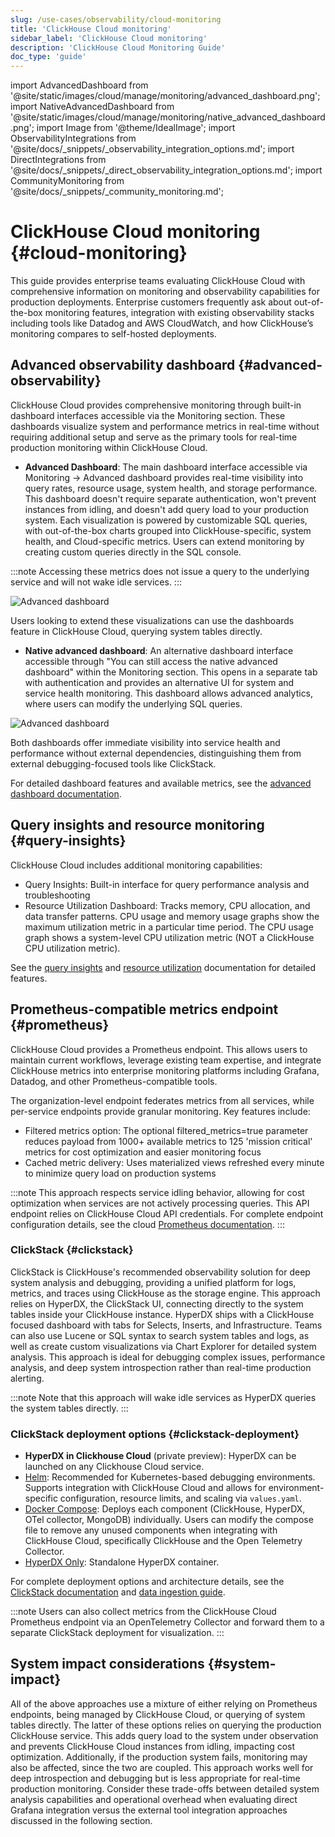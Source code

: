 ```yaml
---
slug: /use-cases/observability/cloud-monitoring
title: 'ClickHouse Cloud monitoring'
sidebar_label: 'ClickHouse Cloud monitoring'
description: 'ClickHouse Cloud Monitoring Guide'
doc_type: 'guide'
---
```


import AdvancedDashboard from '@site/static/images/cloud/manage/monitoring/advanced_dashboard.png';
import NativeAdvancedDashboard from '@site/static/images/cloud/manage/monitoring/native_advanced_dashboard.png';
import Image from '@theme/IdealImage';
import ObservabilityIntegrations from '@site/docs/_snippets/_observability_integration_options.md';
import DirectIntegrations from '@site/docs/_snippets/_direct_observability_integration_options.md';
import CommunityMonitoring from '@site/docs/_snippets/_community_monitoring.md';

# ClickHouse Cloud monitoring {#cloud-monitoring}

This guide provides enterprise teams evaluating ClickHouse Cloud with comprehensive information on monitoring and observability capabilities for production deployments. Enterprise customers frequently ask about out-of-the-box monitoring features, integration with existing observability stacks including tools like Datadog and AWS CloudWatch, and how ClickHouse’s monitoring compares to self-hosted deployments.

## Advanced observability dashboard {#advanced-observability}

ClickHouse Cloud provides comprehensive monitoring through built-in dashboard interfaces accessible via the Monitoring section. These dashboards visualize system and performance metrics in real-time without requiring additional setup and serve as the primary tools for real-time production monitoring within ClickHouse Cloud.

- **Advanced Dashboard**: The main dashboard interface accessible via Monitoring → Advanced dashboard provides real-time visibility into query rates, resource usage, system health, and storage performance. This dashboard doesn't require separate authentication, won't prevent instances from idling, and doesn't add query load to your production system. Each visualization is powered by customizable SQL queries, with out-of-the-box charts grouped into ClickHouse-specific, system health, and Cloud-specific metrics. Users can extend monitoring by creating custom queries directly in the SQL console.

:::note
Accessing these metrics does not issue a query to the underlying service and will not wake idle services. 
:::

<Image img={AdvancedDashboard} size="lg" alt="Advanced dashboard"/>

Users looking to extend these visualizations can use the dashboards feature in ClickHouse Cloud, querying system tables directly.

- **Native advanced dashboard**: An alternative dashboard interface accessible through "You can still access the native advanced dashboard" within the Monitoring section. This opens in a separate tab with authentication and provides an alternative UI for system and service health monitoring. This dashboard allows advanced analytics, where users can modify the underlying SQL queries.

<Image img={NativeAdvancedDashboard} size="lg" alt="Advanced dashboard"/>

Both dashboards offer immediate visibility into service health and performance without external dependencies, distinguishing them from external debugging-focused tools like ClickStack.

For detailed dashboard features and available metrics, see the [advanced dashboard documentation](/cloud/manage/monitor/advanced-dashboard).

## Query insights and resource monitoring {#query-insights}

ClickHouse Cloud includes additional monitoring capabilities:

- Query Insights: Built-in interface for query performance analysis and troubleshooting
- Resource Utilization Dashboard: Tracks memory, CPU allocation, and data transfer patterns. CPU usage and memory usage graphs show the maximum utilization metric in a particular time period. The CPU usage graph shows a system-level CPU utilization metric (NOT a ClickHouse CPU utilization metric). 

See the [query insights](/cloud/get-started/query-insights) and [resource utilization](/operations/monitoring#resource-utilization) documentation for detailed features.

## Prometheus-compatible metrics endpoint {#prometheus}

ClickHouse Cloud provides a Prometheus endpoint. This allows users to maintain current workflows, leverage existing team expertise, and integrate ClickHouse metrics into enterprise monitoring platforms including Grafana, Datadog, and other Prometheus-compatible tools. 

The organization-level endpoint federates metrics from all services, while per-service endpoints provide granular monitoring. Key features include:
- Filtered metrics option: The optional filtered_metrics=true parameter reduces payload from 1000+ available metrics to 125 'mission critical' metrics for cost optimization and easier monitoring focus
- Cached metric delivery: Uses materialized views refreshed every minute to minimize query load on production systems

:::note
This approach respects service idling behavior, allowing for cost optimization when services are not actively processing queries. This API endpoint relies on ClickHouse Cloud API credentials. For complete endpoint configuration details, see the cloud [Prometheus documentation](/integrations/prometheus).
:::

<ObservabilityIntegrations/>

### ClickStack {#clickstack}

ClickStack is ClickHouse's recommended observability solution for deep system analysis and debugging, providing a unified platform for logs, metrics, and traces using ClickHouse as the storage engine. This approach relies on HyperDX, the ClickStack UI, connecting directly to the system tables inside your ClickHouse instance.
HyperDX ships with a ClickHouse focused dashboard with tabs for Selects, Inserts, and Infrastructure. Teams can also use Lucene or SQL syntax to search system tables and logs, as well as create custom visualizations via Chart Explorer for detailed system analysis. 
This approach is ideal for debugging complex issues, performance analysis, and deep system introspection rather than real-time production alerting.

:::note
Note that this approach will wake idle services as HyperDX queries the system tables directly.
:::

### ClickStack deployment options {#clickstack-deployment}

- **HyperDX in Clickhouse Cloud**  (private preview): HyperDX can be launched on any Clickhouse Cloud service.
- [Helm](/use-cases/observability/clickstack/deployment/helm): Recommended for Kubernetes-based debugging environments. Supports integration with ClickHouse Cloud and allows for environment-specific configuration, resource limits, and scaling via `values.yaml`.
- [Docker Compose](/use-cases/observability/clickstack/deployment/docker-compose): Deploys each component (ClickHouse, HyperDX, OTel collector, MongoDB) individually. Users can modify the compose file to remove any unused components when integrating with ClickHouse Cloud, specifically ClickHouse and the Open Telemetry Collector.
- [HyperDX Only](/use-cases/observability/clickstack/deployment/hyperdx-only): Standalone HyperDX container.

For complete deployment options and architecture details, see the [ClickStack documentation](/use-cases/observability/clickstack/overview) and [data ingestion guide](/use-cases/observability/clickstack/ingesting-data/overview).

:::note
Users can also collect metrics from the ClickHouse Cloud Prometheus endpoint via an OpenTelemetry Collector and forward them to a separate ClickStack deployment for visualization.
:::

<DirectIntegrations/>

<CommunityMonitoring/>

## System impact considerations {#system-impact}

All of the above approaches use a mixture of either relying on Prometheus endpoints, being managed by ClickHouse Cloud, or querying of system tables directly.
The latter of these options relies on querying the production ClickHouse service. This adds query load to the system under observation and prevents ClickHouse Cloud instances from idling, impacting cost optimization. Additionally, if the production system fails, monitoring may also be affected, since the two are coupled. This approach works well for deep introspection and debugging but is less appropriate for real-time production monitoring. Consider these trade-offs between detailed system analysis capabilities and operational overhead when evaluating direct Grafana integration versus the external tool integration approaches discussed in the following section.
